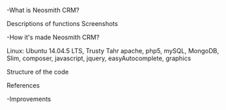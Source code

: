 -What is Neosmith CRM?

Descriptions of functions
Screenshots

-How it's made Neosmith CRM?

Linux: Ubuntu 14.04.5 LTS, Trusty Tahr
apache, php5, mySQL, MongoDB, Slim, composer, javascript, jquery, easyAutocomplete, graphics

Structure of the code

References



-Improvements